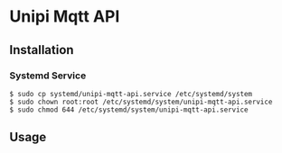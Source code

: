 # Unipi Mqtt API

## Installation

### Systemd Service

```console
$ sudo cp systemd/unipi-mqtt-api.service /etc/systemd/system
$ sudo chown root:root /etc/systemd/system/unipi-mqtt-api.service
$ sudo chmod 644 /etc/systemd/system/unipi-mqtt-api.service
```

## Usage
